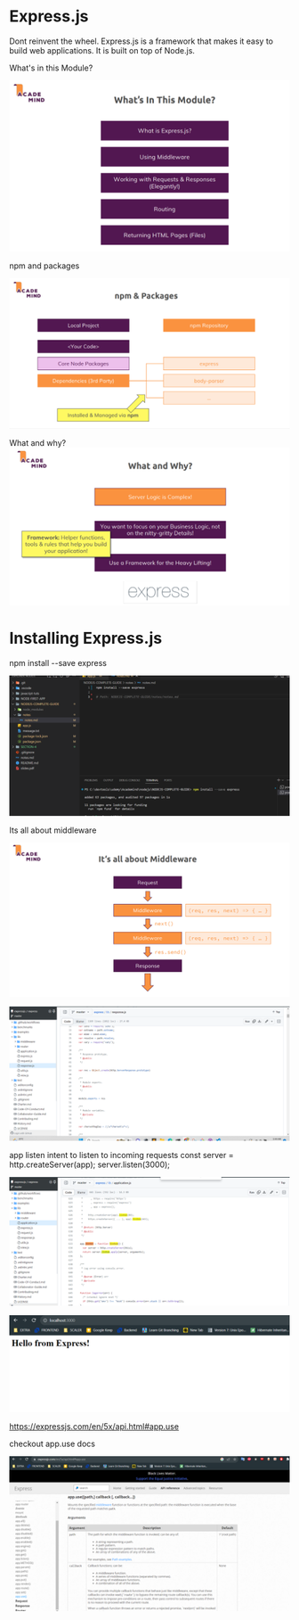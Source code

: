 
Express.js 
==========
Dont reinvent the wheel.
Express.js is a framework that makes it easy to build web applications. It is built on top of Node.js.

What's in this Module?

![Alt text](image-1.png)

npm and packages

![Alt text](image-2.png)

What and why?
![Alt text](image-3.png)

# Installing Express.js
npm install --save express



![Alt text](image.png)

Its all about middleware

![Alt text](image-4.png)

![Alt text](image-6.png)

app listen 
intent to listen to incoming requests
const server = http.createServer(app);
server.listen(3000);

![Alt text](image-5.png)

![Alt text](image-7.png)


https://expressjs.com/en/5x/api.html#app.use

checkout app.use docs

![Alt text](image-8.png)